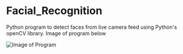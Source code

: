 # Facial_Recognition
Python program to detect faces from live camera feed using Python's openCV library. Image of program below

![Image of Program](https://i.imgur.com/eYdA59a.png)
